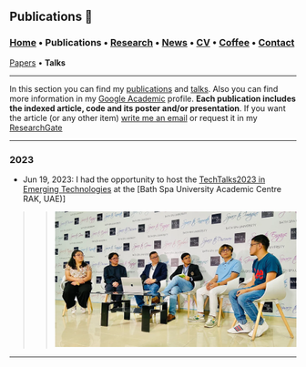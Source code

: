 ## Publications 📑
###  [Home](/index) • Publications  • [Research](/research) • [News](/news) • [CV](/brief_cv) • [Coffee](/coffee) • [Contact](/contact)
[Papers](/publications) • **Talks**

---


In this section you can find my [publications](/publications) and [talks](/talks). Also you can find more information in my <a href="https://scholar.google.com/citations?user=u06UNxwAAAAJ&hl=en" target="_blank">Google Academic</a> profile. **Each publication includes the indexed article, code and its poster and/or presentation**. If you want the article (or any other item) [write me an email](mailto:usmanahmad50@outlook.com?subject=[GitHub]%20Hello,%20Usman) or request it in my <a href="https://www.researchgate.net/profile/Usman-Ahmad-44" target="_blank">ResearchGate</a>


---

### 2023

* Jun 19, 2023: I had the opportunity to host the [TechTalks2023 in Emerging Technologies](https://www.ccstuds.com/post/techtalks2023-in-emerging-technologies) at the [Bath Spa University Academic Centre RAK, UAE)]
>> ![ ](/files/techtalks.webp)


>>

---

